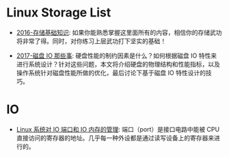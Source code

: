 # Linux Storage List

- [2016-存储基础知识](https://mp.weixin.qq.com/s?__biz=MzU0ODczMzM2OA==&mid=2247489647&idx=1&sn=f618dda0e62e1eeb739cb4d00ab2ef42&=41#wechat_redirect): 如果你能熟悉掌握这里面所有的内容，相信你的存储武功将非常了得。同时，对你练习上层武功打下坚实的基础！

- [2017-磁盘 IO 那些事](https://blog.csdn.net/weixin_36145588/article/details/78430233): 硬盘性能的制约因素是什么？如何根据磁盘 IO 特性来进行系统设计？针对这些问题，本文将介绍硬盘的物理结构和性能指标，以及操作系统针对磁盘性能所做的优化，最后讨论下基于磁盘 IO 特性设计的技巧。

# IO

- [Linux 系统对 IO 端口和 IO 内存的管理](http://blog.csdn.net/ce123/article/details/7204458): 端口（port）是接口电路中能被 CPU 直接访问的寄存器的地址。几乎每一种外设都是通过读写设备上的寄存器来进行的。
